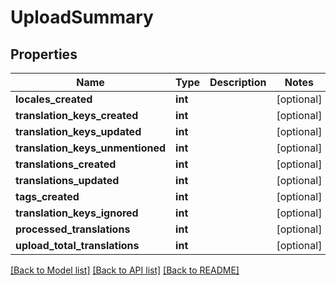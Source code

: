 # UploadSummary

## Properties
Name | Type | Description | Notes
------------ | ------------- | ------------- | -------------
**locales_created** | **int** |  | [optional] 
**translation_keys_created** | **int** |  | [optional] 
**translation_keys_updated** | **int** |  | [optional] 
**translation_keys_unmentioned** | **int** |  | [optional] 
**translations_created** | **int** |  | [optional] 
**translations_updated** | **int** |  | [optional] 
**tags_created** | **int** |  | [optional] 
**translation_keys_ignored** | **int** |  | [optional] 
**processed_translations** | **int** |  | [optional] 
**upload_total_translations** | **int** |  | [optional] 

[[Back to Model list]](../README.md#documentation-for-models) [[Back to API list]](../README.md#documentation-for-api-endpoints) [[Back to README]](../README.md)


